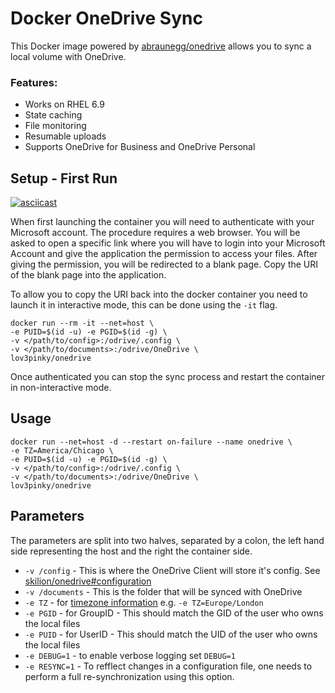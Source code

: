 # Docker OneDrive Sync

This Docker image powered by [abraunegg/onedrive](https://github.com/abraunegg/onedrive) allows you to sync a local volume with OneDrive.

### Features:

* Works on RHEL 6.9
* State caching
* File monitoring
* Resumable uploads
* Supports OneDrive for Business and OneDrive Personal

## Setup - First Run

[![asciicast](https://asciinema.org/a/jUXikuR4MHHHTgLBypWDKB6Vu.png)](https://asciinema.org/a/jUXikuR4MHHHTgLBypWDKB6Vu)

When first launching the container you will need to authenticate with your Microsoft account. The procedure requires a web browser. You will be asked to open a specific link where you will have to login into your Microsoft Account and give the application the permission to access your files. After giving the permission, you will be redirected to a blank page. Copy the URI of the blank page into the application.

To allow you to copy the URI back into the docker container you need to launch it in interactive mode, this can be done using the `-it` flag.


```shell
docker run --rm -it --net=host \
-e PUID=$(id -u) -e PGID=$(id -g) \
-v </path/to/config>:/odrive/.config \
-v </path/to/documents>:/odrive/OneDrive \
lov3pinky/onedrive
```

Once authenticated you can stop the sync process and restart the container in non-interactive mode.

## Usage

```shell
docker run --net=host -d --restart on-failure --name onedrive \
-e TZ=America/Chicago \
-e PUID=$(id -u) -e PGID=$(id -g) \
-v </path/to/config>:/odrive/.config \
-v </path/to/documents>:/odrive/OneDrive \
lov3pinky/onedrive 
```

## Parameters

The parameters are split into two halves, separated by a colon, the left hand side representing the host and the right the container side.

* `-v /config` - This is where the OneDrive Client will store it's config. See [skilion/onedrive#configuration](https://github.com/skilion/onedrive#configuration)
* `-v /documents` - This is the folder that will be synced with OneDrive
* `-e TZ` - for [timezone information](https://en.wikipedia.org/wiki/List_of_tz_database_time_zones) e.g. `-e TZ=Europe/London`
* `-e PGID` - for GroupID - This should match the GID of the user who owns the local files
* `-e PUID` - for UserID - This should match the UID of the user who owns the local files
* `-e DEBUG=1` - to enable verbose logging set `DEBUG=1`
* `-e RESYNC=1` - To refflect changes in a configuration file, one needs to perform a full re-synchronization using this option.
